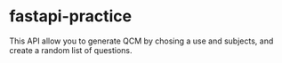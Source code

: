 # fastapi-practice
This API allow you to generate QCM by chosing a use and subjects, and create a random list of questions.
